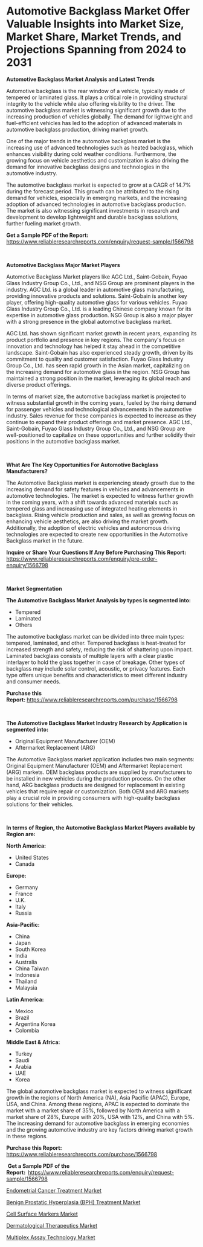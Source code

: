 <p><h1>Automotive Backglass Market Offer Valuable Insights into Market Size, Market Share, Market Trends, and Projections Spanning from 2024 to 2031</h1></p><p><strong>Automotive Backglass Market Analysis and Latest Trends</strong></p>
<p><p>Automotive backglass is the rear window of a vehicle, typically made of tempered or laminated glass. It plays a critical role in providing structural integrity to the vehicle while also offering visibility to the driver. The automotive backglass market is witnessing significant growth due to the increasing production of vehicles globally. The demand for lightweight and fuel-efficient vehicles has led to the adoption of advanced materials in automotive backglass production, driving market growth.</p><p>One of the major trends in the automotive backglass market is the increasing use of advanced technologies such as heated backglass, which enhances visibility during cold weather conditions. Furthermore, the growing focus on vehicle aesthetics and customization is also driving the demand for innovative backglass designs and technologies in the automotive industry.</p><p>The automotive backglass market is expected to grow at a CAGR of 14.7% during the forecast period. This growth can be attributed to the rising demand for vehicles, especially in emerging markets, and the increasing adoption of advanced technologies in automotive backglass production. The market is also witnessing significant investments in research and development to develop lightweight and durable backglass solutions, further fueling market growth.</p></p>
<p><strong>Get a Sample PDF of the Report:&nbsp;</strong> <a href="https://www.reliableresearchreports.com/enquiry/request-sample/1566798">https://www.reliableresearchreports.com/enquiry/request-sample/1566798</a></p>
<p>&nbsp;</p>
<p><strong>Automotive Backglass Major Market Players</strong></p>
<p><p>Automotive Backglass Market players like AGC Ltd., Saint-Gobain, Fuyao Glass Industry Group Co., Ltd., and NSG Group are prominent players in the industry. AGC Ltd. is a global leader in automotive glass manufacturing, providing innovative products and solutions. Saint-Gobain is another key player, offering high-quality automotive glass for various vehicles. Fuyao Glass Industry Group Co., Ltd. is a leading Chinese company known for its expertise in automotive glass production. NSG Group is also a major player with a strong presence in the global automotive backglass market.</p><p>AGC Ltd. has shown significant market growth in recent years, expanding its product portfolio and presence in key regions. The company's focus on innovation and technology has helped it stay ahead in the competitive landscape. Saint-Gobain has also experienced steady growth, driven by its commitment to quality and customer satisfaction. Fuyao Glass Industry Group Co., Ltd. has seen rapid growth in the Asian market, capitalizing on the increasing demand for automotive glass in the region. NSG Group has maintained a strong position in the market, leveraging its global reach and diverse product offerings.</p><p>In terms of market size, the automotive backglass market is projected to witness substantial growth in the coming years, fueled by the rising demand for passenger vehicles and technological advancements in the automotive industry. Sales revenue for these companies is expected to increase as they continue to expand their product offerings and market presence. AGC Ltd., Saint-Gobain, Fuyao Glass Industry Group Co., Ltd., and NSG Group are well-positioned to capitalize on these opportunities and further solidify their positions in the automotive backglass market.</p></p>
<p>&nbsp;</p>
<p><strong>What Are The Key Opportunities For Automotive Backglass Manufacturers?</strong></p>
<p><p>The Automotive Backglass market is experiencing steady growth due to the increasing demand for safety features in vehicles and advancements in automotive technologies. The market is expected to witness further growth in the coming years, with a shift towards advanced materials such as tempered glass and increasing use of integrated heating elements in backglass. Rising vehicle production and sales, as well as growing focus on enhancing vehicle aesthetics, are also driving the market growth. Additionally, the adoption of electric vehicles and autonomous driving technologies are expected to create new opportunities in the Automotive Backglass market in the future.</p></p>
<p><strong>Inquire or Share Your Questions If Any Before Purchasing This Report:</strong> <a href="https://www.reliableresearchreports.com/enquiry/pre-order-enquiry/1566798">https://www.reliableresearchreports.com/enquiry/pre-order-enquiry/1566798</a></p>
<p>&nbsp;</p>
<p><strong>Market Segmentation</strong></p>
<p><strong>The Automotive Backglass Market Analysis by types is segmented into:</strong></p>
<p><ul><li>Tempered</li><li>Laminated</li><li>Others</li></ul></p>
<p><p>The automotive backglass market can be divided into three main types: tempered, laminated, and other. Tempered backglass is heat-treated for increased strength and safety, reducing the risk of shattering upon impact. Laminated backglass consists of multiple layers with a clear plastic interlayer to hold the glass together in case of breakage. Other types of backglass may include solar control, acoustic, or privacy features. Each type offers unique benefits and characteristics to meet different industry and consumer needs.</p></p>
<p><strong>Purchase this Report:&nbsp;</strong><a href="https://www.reliableresearchreports.com/purchase/1566798">https://www.reliableresearchreports.com/purchase/1566798</a></p>
<p>&nbsp;</p>
<p><strong>The Automotive Backglass Market Industry Research by Application is segmented into:</strong></p>
<p><ul><li>Original Equipment Manufacturer (OEM)</li><li>Aftermarket Replacement (ARG)</li></ul></p>
<p><p>The Automotive Backglass market application includes two main segments: Original Equipment Manufacturer (OEM) and Aftermarket Replacement (ARG) markets. OEM backglass products are supplied by manufacturers to be installed in new vehicles during the production process. On the other hand, ARG backglass products are designed for replacement in existing vehicles that require repair or customization. Both OEM and ARG markets play a crucial role in providing consumers with high-quality backglass solutions for their vehicles.</p></p>
<p>&nbsp;</p>
<p><strong>In terms of Region, the Automotive Backglass Market Players available by Region are:</strong></p>
<p>
    <p> <strong> North America: </strong>
        <ul>
            <li>United States</li>
            <li>Canada</li>
        </ul>
        </p> 
    <p> <strong> Europe: </strong>
        <ul>
            <li>Germany</li>
            <li>France</li>
            <li>U.K.</li>
            <li>Italy</li>
            <li>Russia</li>
        </ul>
        </p> 
    <p> <strong> Asia-Pacific: </strong>
        <ul>
            <li>China</li>
            <li>Japan</li>
            <li>South Korea</li>
            <li>India</li>
            <li>Australia</li>
            <li>China Taiwan</li>
            <li>Indonesia</li>
            <li>Thailand</li>
            <li>Malaysia</li>
        </ul>
        </p> 
    <p> <strong> Latin America: </strong>
        <ul>
            <li>Mexico</li>
            <li>Brazil</li>
            <li>Argentina Korea</li>
            <li>Colombia</li>
        </ul>
        </p> 
    <p> <strong> Middle East & Africa: </strong>
        <ul>
            <li>Turkey</li>
            <li>Saudi</li>
            <li>Arabia</li>
            <li>UAE</li>
            <li>Korea</li>
        </ul>
    </p>
    </p>
<p><p>The global automotive backglass market is expected to witness significant growth in the regions of North America (NA), Asia Pacific (APAC), Europe, USA, and China. Among these regions, APAC is expected to dominate the market with a market share of 35%, followed by North America with a market share of 28%, Europe with 20%, USA with 12%, and China with 5%. The increasing demand for automotive backglass in emerging economies and the growing automotive industry are key factors driving market growth in these regions.</p></p>
<p><strong>Purchase this Report: </strong><a href="https://www.reliableresearchreports.com/purchase/1566798">https://www.reliableresearchreports.com/purchase/1566798</a></p>
<p>&nbsp;<strong>Get a Sample PDF of the Report:&nbsp;&nbsp;</strong><a href="https://www.reliableresearchreports.com/enquiry/request-sample/1566798">https://www.reliableresearchreports.com/enquiry/request-sample/1566798</a></p>
<p><strong></strong></p>
<p><p><a href="https://medium.com/@nelsonhauck/endometrial-cancer-treatment-market-trends-forecast-and-competitive-analysis-to-2031-81727d71d705">Endometrial Cancer Treatment Market</a></p><p><a href="https://medium.com/@geoanderson1978/benign-prostatic-hyperplasia-bph-treatment-market-exploring-market-share-market-trends-and-fc5db9620e70">Benign Prostatic Hyperplasia (BPH) Treatment Market</a></p><p><a href="https://medium.com/@geoanderson1978/cell-surface-markers-market-research-report-its-history-and-forecast-2024-to-2031-814a1552448e">Cell Surface Markers Market</a></p><p><a href="https://medium.com/@nelsonhauck/dermatological-therapeutics-market-report-reveals-the-latest-trends-and-growth-opportunities-of-6df15fd8c5c5">Dermatological Therapeutics Market</a></p><p><a href="https://medium.com/@nayelibosco/multiplex-assay-technology-market-analysis-and-sze-forecasted-for-period-from-2024-to-2031-071f56168cf3">Multiplex Assay Technology Market</a></p></p>